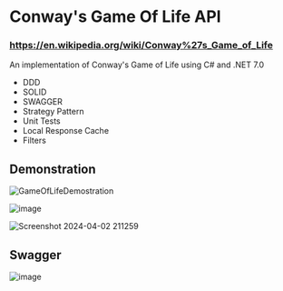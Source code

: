 # Conway's Game Of Life API
### https://en.wikipedia.org/wiki/Conway%27s_Game_of_Life
An implementation of Conway's Game of Life using C# and .NET 7.0

- DDD
- SOLID
- SWAGGER
- Strategy Pattern
- Unit Tests
- Local Response Cache
- Filters

## Demonstration
![GameOfLifeDemostration](https://github.com/Geraldoab/ConwayGameOfLifeAPI/assets/3846304/c2032998-47f0-4176-82b7-65c2589d4192)

![image](https://github.com/Geraldoab/ConwayGameOfLifeAPI/assets/3846304/fd215ee1-4fa8-47dc-ac7a-0f345b6ff6ec)

![Screenshot 2024-04-02 211259](https://github.com/Geraldoab/ConwayGameOfLifeAPI/assets/3846304/fcd5a66c-57cc-4181-8928-5a0971742ad7)


## Swagger
![image](https://github.com/Geraldoab/ConwayGameOfLifeAPI/assets/3846304/7b2eaf28-4fc2-41cd-9c3a-75968b61fc47)

